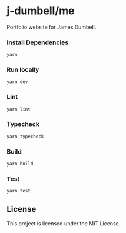# j-dumbell/me
Portfolio website for James Dumbell.

### Install Dependencies
```bash
yarn
```

### Run locally
```bash
yarn dev
```

### Lint
```bash
yarn lint
```

### Typecheck
```bash
yarn typecheck
```

### Build
```bash
yarn build
```

### Test
```bash
yarn test
```

## License
This project is licensed under the MIT License.
